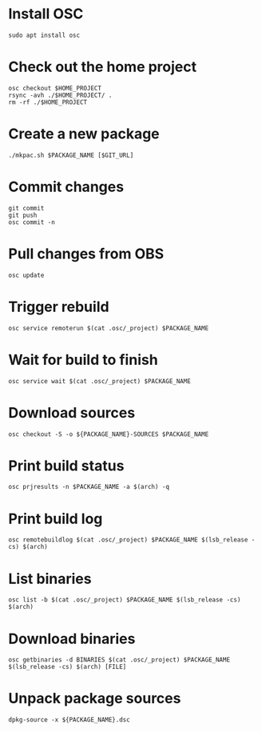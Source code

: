 # Install OSC

```
sudo apt install osc
```

# Check out the home project

```
osc checkout $HOME_PROJECT
rsync -avh ./$HOME_PROJECT/ .
rm -rf ./$HOME_PROJECT
```

# Create a new package

```
./mkpac.sh $PACKAGE_NAME [$GIT_URL]
```

# Commit changes

```
git commit
git push
osc commit -n
```

# Pull changes from OBS

```
osc update
```

# Trigger rebuild

```
osc service remoterun $(cat .osc/_project) $PACKAGE_NAME
```

# Wait for build to finish

```
osc service wait $(cat .osc/_project) $PACKAGE_NAME
```

# Download sources

```
osc checkout -S -o ${PACKAGE_NAME}-SOURCES $PACKAGE_NAME
```

# Print build status

```
osc prjresults -n $PACKAGE_NAME -a $(arch) -q
```

# Print build log

```
osc remotebuildlog $(cat .osc/_project) $PACKAGE_NAME $(lsb_release -cs) $(arch)
```

# List binaries

```
osc list -b $(cat .osc/_project) $PACKAGE_NAME $(lsb_release -cs) $(arch)
```

# Download binaries

```
osc getbinaries -d BINARIES $(cat .osc/_project) $PACKAGE_NAME $(lsb_release -cs) $(arch) [FILE]
```

# Unpack package sources

```
dpkg-source -x ${PACKAGE_NAME}.dsc
```

